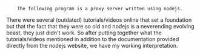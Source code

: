         The following program is a proxy server written using nodejs.
There were several (outdated) tutorials/videos online that set a
foundation but that the fact that they were so old and nodejs is a
neverending evolving beast, they just didn't work.  So after putting
together what the tutorials/videos mentioned in addition to the
documentation provided directly from the nodejs website, we have my
working interpretation.
